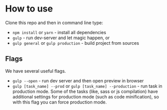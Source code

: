 # How to use

Clone this repo and then in command line type:

* `npm install` or `yarn` - install all dependencies
* `gulp` - run dev-server and let magic happen, or
* `gulp general` or `gulp production` - build project from sources

## Flags

We have several useful flags.

* `gulp --open` - run dev server and then open preview in browser
* `gulp [task_name] --prod` or `gulp [task_name] --production` - run task in production mode. Some of the tasks (like, sass or js compilation) have additional settings for production mode (such as code minification), so with this flag you can force production mode.